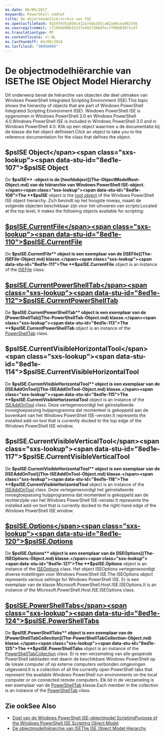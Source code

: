 ```yaml
---
ms.date: 06/05/2017
keywords: PowerShell-cmdlet
title: De objectmodelhiërarchie van ISE
ms.openlocfilehash: 0159707b1050c412a74da3d3ca02a46cea982556
ms.sourcegitcommit: cf195b090b3223fa4917206dfec7f0b603873cdf
ms.translationtype: MT
ms.contentlocale: nl-NL
ms.lasthandoff: 04/09/2018
ms.locfileid: "30950689"
---
```

# <a name="the-ise-object-model-hierarchy"></a><span data-ttu-id="8ed1e-103">De objectmodelhiërarchie van ISE</span><span class="sxs-lookup"><span data-stu-id="8ed1e-103">The ISE Object Model Hierarchy</span></span>

<span data-ttu-id="8ed1e-104">Dit onderwerp bevat de hiërarchie van objecten die deel uitmaken van Windows PowerShell Integrated Scripting Environment (ISE).</span><span class="sxs-lookup"><span data-stu-id="8ed1e-104">This topic shows the hierarchy of objects that are part of Windows PowerShell Integrated Scripting Environment (ISE).</span></span>
<span data-ttu-id="8ed1e-105">Windows PowerShell ISE is opgenomen in Windows PowerShell 3.0 en Windows PowerShell 4.0.</span><span class="sxs-lookup"><span data-stu-id="8ed1e-105">Windows PowerShell ISE is included in Windows PowerShell 3.0 and in Windows PowerShell 4.0.</span></span>
<span data-ttu-id="8ed1e-106">Klik op een object waarmee u de documentatie bij de klasse die het object definieert.</span><span class="sxs-lookup"><span data-stu-id="8ed1e-106">Click an object to take you to the reference documentation for the class that defines the object.</span></span>

## <a name="psise-object"></a><span data-ttu-id="8ed1e-107">$psISE Object</span><span class="sxs-lookup"><span data-stu-id="8ed1e-107">$psISE Object</span></span>

<span data-ttu-id="8ed1e-108">De **$psISE** -object is de [hoofdobject](The-ObjectModelRoot-Object.md) van de hiërarchie van Windows PowerShell ISE-object.</span><span class="sxs-lookup"><span data-stu-id="8ed1e-108">The **$psISE** object is the [root object](The-ObjectModelRoot-Object.md) of the Windows PowerShell ISE object hierarchy.</span></span>
<span data-ttu-id="8ed1e-109">Zich bevindt op het hoogste niveau, maakt de volgende objecten beschikbaar zijn voor het uitvoeren van scripts:</span><span class="sxs-lookup"><span data-stu-id="8ed1e-109">Located at the top level, it makes the following objects available for scripting:</span></span>

## <a name="psisecurrentfilethe-isefile-objectmd"></a>[<span data-ttu-id="8ed1e-110">$psISE.CurrentFile</span><span class="sxs-lookup"><span data-stu-id="8ed1e-110">$psISE.CurrentFile</span></span>](The-ISEFile-Object.md)

<span data-ttu-id="8ed1e-111">De **$psISE.CurrentFile** object is een exemplaar van de [ISEFile](The-ISEFile-Object.md) klasse.</span><span class="sxs-lookup"><span data-stu-id="8ed1e-111">The **$psISE.CurrentFile** object is an instance of the [ISEFile](The-ISEFile-Object.md) class.</span></span>

## <a name="psisecurrentpowershelltabthe-powershelltab-objectmd"></a>[<span data-ttu-id="8ed1e-112">$psISE.CurrentPowerShellTab</span><span class="sxs-lookup"><span data-stu-id="8ed1e-112">$psISE.CurrentPowerShellTab</span></span>](The-PowerShellTab-Object.md)

<span data-ttu-id="8ed1e-113">De **$psISE.CurrentPowerShellTab** object is een exemplaar van de [PowerShellTab](The-PowerShellTab-Object.md) klasse.</span><span class="sxs-lookup"><span data-stu-id="8ed1e-113">The **$psISE.CurrentPowerShellTab** object is an instance of the [PowerShellTab](The-PowerShellTab-Object.md) class.</span></span>

## <a name="psisecurrentvisiblehorizontaltool"></a><span data-ttu-id="8ed1e-114">$psISE.CurrentVisibleHorizontalTool</span><span class="sxs-lookup"><span data-stu-id="8ed1e-114">$psISE.CurrentVisibleHorizontalTool</span></span>

<span data-ttu-id="8ed1e-115">De **$psISE.CurrentVisibleHorizontalTool** object is een exemplaar van de [ISEAddOnTool](The-ISEAddOnTool-Object.md) klasse.</span><span class="sxs-lookup"><span data-stu-id="8ed1e-115">The **$psISE.CurrentVisibleHorizontalTool** object is an instance of the [ISEAddOnTool](The-ISEAddOnTool-Object.md) class.</span></span>
<span data-ttu-id="8ed1e-116">Deze vertegenwoordigt het geïnstalleerde invoegtoepassing hulpprogramma dat momenteel is gekoppeld aan de bovenkant van het Windows PowerShell ISE-venster.</span><span class="sxs-lookup"><span data-stu-id="8ed1e-116">It represents the installed add-on tool that is currently docked to the top edge of the Windows PowerShell ISE window.</span></span>

## <a name="psisecurrentvisibleverticaltool"></a><span data-ttu-id="8ed1e-117">$psISE.CurrentVisibleVerticalTool</span><span class="sxs-lookup"><span data-stu-id="8ed1e-117">$psISE.CurrentVisibleVerticalTool</span></span>

<span data-ttu-id="8ed1e-118">De **$psISE.CurrentVisibleHorizontalTool** object is een exemplaar van de [ISEAddOnTool](The-ISEAddOnTool-Object.md) klasse.</span><span class="sxs-lookup"><span data-stu-id="8ed1e-118">The **$psISE.CurrentVisibleHorizontalTool** object is an instance of the [ISEAddOnTool](The-ISEAddOnTool-Object.md) class.</span></span>
<span data-ttu-id="8ed1e-119">Deze vertegenwoordigt het geïnstalleerde invoegtoepassing hulpprogramma dat momenteel is gekoppeld aan de rechterzijde van het Windows PowerShell ISE-venster.</span><span class="sxs-lookup"><span data-stu-id="8ed1e-119">It represents the installed add-on tool that is currently docked to the right-hand edge of the Windows PowerShell ISE window.</span></span>

## <a name="psiseoptionsthe-iseoptions-objectmd"></a>[<span data-ttu-id="8ed1e-120">$psISE.Options</span><span class="sxs-lookup"><span data-stu-id="8ed1e-120">$psISE.Options</span></span>](The-ISEOptions-Object.md)

<span data-ttu-id="8ed1e-121">De **$psISE.Options** object is een exemplaar van de [ISEOptions](The-ISEOptions-Object.md) klasse.</span><span class="sxs-lookup"><span data-stu-id="8ed1e-121">The **$psISE.Options** object is an instance of the [ISEOptions](The-ISEOptions-Object.md) class.</span></span>
<span data-ttu-id="8ed1e-122">Het object ISEOptions vertegenwoordigt diverse instellingen voor Windows PowerShell ISE.</span><span class="sxs-lookup"><span data-stu-id="8ed1e-122">The ISEOptions object represents various settings for Windows PowerShell ISE.</span></span>
<span data-ttu-id="8ed1e-123">Er is een exemplaar van de klasse Microsoft.PowerShell.Host.ISE.ISEOptions.</span><span class="sxs-lookup"><span data-stu-id="8ed1e-123">It is an instance of the Microsoft.PowerShell.Host.ISE.ISEOptions class.</span></span>

## <a name="psisepowershelltabsthe-powershelltabcollection-objectmd"></a>[<span data-ttu-id="8ed1e-124">$psISE.PowerShellTabs</span><span class="sxs-lookup"><span data-stu-id="8ed1e-124">$psISE.PowerShellTabs</span></span>](The-PowerShellTabCollection-Object.md)

<span data-ttu-id="8ed1e-125">De **$psISE.PowerShellTabs** object is een exemplaar van de [PowerShellTabCollection](The-PowerShellTabCollection-Object.md) klasse.</span><span class="sxs-lookup"><span data-stu-id="8ed1e-125">The **$psISE.PowerShellTabs** object is an instance of the [PowerShellTabCollection](The-PowerShellTabCollection-Object.md) class.</span></span>
<span data-ttu-id="8ed1e-126">Er is een verzameling van alle geopende PowerShell tabbladen met daarin de beschikbare Windows PowerShell op de lokale computer of op externe computers verbonden omgevingen uitgevoerd.</span><span class="sxs-lookup"><span data-stu-id="8ed1e-126">It is a collection of all the currently open PowerShell tabs that represent the available Windows PowerShell run environments on the local computer or on connected remote computers.</span></span>
<span data-ttu-id="8ed1e-127">Elk lid in de verzameling is een exemplaar van de [PowerShellTab](The-PowerShellTab-Object.md) klasse.</span><span class="sxs-lookup"><span data-stu-id="8ed1e-127">Each member in the collection is an instance of the [PowerShellTab](The-PowerShellTab-Object.md) class.</span></span>

## <a name="see-also"></a><span data-ttu-id="8ed1e-128">Zie ook</span><span class="sxs-lookup"><span data-stu-id="8ed1e-128">See Also</span></span>

- [<span data-ttu-id="8ed1e-129">Doel van de Windows PowerShell ISE-objectmodel Scripting</span><span class="sxs-lookup"><span data-stu-id="8ed1e-129">Purpose of the Windows PowerShell ISE Scripting Object Model</span></span>](Purpose-of-the-Windows-PowerShell-ISE-Scripting-Object-Model.md)
- [<span data-ttu-id="8ed1e-130">De objectmodelhiërarchie van ISE</span><span class="sxs-lookup"><span data-stu-id="8ed1e-130">The ISE Object Model Hierarchy</span></span>](The-ISE-Object-Model-Hierarchy.md)